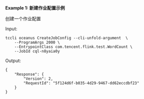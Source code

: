 **Example 1: 新建作业配置示例**

创建一个作业配置

Input: 

```
tccli oceanus CreateJobConfig --cli-unfold-argument  \
    --ProgramArgs 2000 \
    --EntrypointClass com.tencent.flink.test.WordCount \
    --JobId cql-n8yaia0y
```

Output: 
```
{
    "Response": {
        "Version": 2,
        "RequestId": "5f124d6f-b035-4d29-9467-dd62eccdbf23"
    }
}
```

